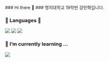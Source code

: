 <br>
### Hi there 👋
### 명지대학교 19학번 강민혁입니다.

</br>

### 📖 Languages 📖
<div>
<img src="https://img.shields.io/badge/Java-007396?style=flat-square&logo=Java&logoColor=white"/>
<img src="https://img.shields.io/badge/Python-007396?style=flat-square&logo=Python&logoColor=white"/> 
<img src="https://img.shields.io/badge/C++-00599C?style=flat-square&logo=C&logoColor=white"/>
</div>

### 🌱 I’m currently learning ...
<img src="https://img.shields.io/badge/logo-javascript-blue?logo=javascript"/>

<!--
**kminh1209/kminh1209** is a ✨ _special_ ✨ repository because its `README.md` (this file) appears on your GitHub profile.
Here are some ideas to get you started:

- 🔭 I’m currently working on ...
- 🌱 I’m currently learning ...
- 👯 I’m looking to collaborate on ...
- 🤔 I’m looking for help with ...
- 💬 Ask me about ...
- 📫 How to reach me: ...
- 😄 Pronouns: ...
- ⚡ Fun fact: ...
-->
